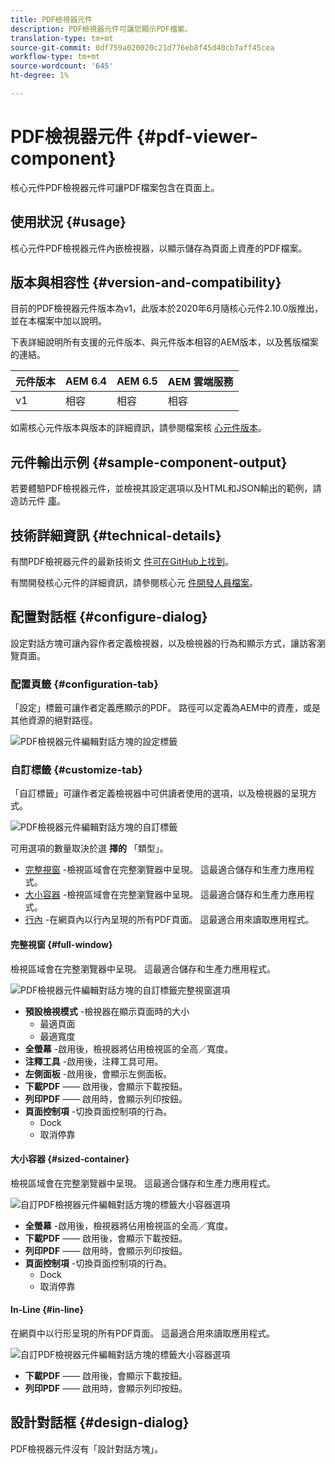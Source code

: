 ```yaml
---
title: PDF檢視器元件
description: PDF檢視器元件可讓您顯示PDF檔案。
translation-type: tm+mt
source-git-commit: 0df759a020020c21d776eb8f45d40cb7aff45cea
workflow-type: tm+mt
source-wordcount: '645'
ht-degree: 1%

---
```



# PDF檢視器元件 {#pdf-viewer-component}


核心元件PDF檢視器元件可讓PDF檔案包含在頁面上。

## 使用狀況 {#usage}

核心元件PDF檢視器元件內嵌檢視器，以顯示儲存為頁面上資產的PDF檔案。

## 版本與相容性 {#version-and-compatibility}

目前的PDF檢視器元件版本為v1，此版本於2020年6月隨核心元件2.10.0版推出，並在本檔案中加以說明。

下表詳細說明所有支援的元件版本、與元件版本相容的AEM版本，以及舊版檔案的連結。

| 元件版本 | AEM 6.4 | AEM 6.5 | AEM 雲端服務 |
|--- |--- |---|---|
| v1 | 相容 | 相容 | 相容 |

如需核心元件版本與版本的詳細資訊，請參閱檔案核 [心元件版本](/help/versions.md)。

## 元件輸出示例 {#sample-component-output}

若要體驗PDF檢視器元件，並檢視其設定選項以及HTML和JSON輸出的範例，請造訪元件 [庫](https://adobe.com/go/aem_cmp_library_pdf_viewer)。

## 技術詳細資訊 {#technical-details}

有關PDF檢視器元件的最新技術文 [件可在GitHub上找到](https://adobe.com/go/aem_cmp_tech_pdf-viewer_v1)。

有關開發核心元件的詳細資訊，請參閱核心元 [件開發人員檔案](/help/developing/overview.md)。

## 配置對話框 {#configure-dialog}

設定對話方塊可讓內容作者定義檢視器，以及檢視器的行為和顯示方式，讓訪客瀏覽頁面。

### 配置頁籤 {#configuration-tab}

「設定」標籤可讓作者定義應顯示的PDF。 路徑可以定義為AEM中的資產，或是其他資源的絕對路徑。

![PDF檢視器元件編輯對話方塊的設定標籤](/help/assets/pdf-viewer-edit-configuration.png)

### 自訂標籤 {#customize-tab}

「自訂標籤」可讓作者定義檢視器中可供讀者使用的選項，以及檢視器的呈現方式。

![PDF檢視器元件編輯對話方塊的自訂標籤](/help/assets/pdf-viewer-edit-customize.png)

可用選項的數量取決於選 **擇的** 「類型」。

* [完整視窗](#full-window) -檢視區域會在完整瀏覽器中呈現。 這最適合儲存和生產力應用程式。
* [大小容器](#sized-container) -檢視區域會在完整瀏覽器中呈現。 這最適合儲存和生產力應用程式。
* [行內](#in-line) -在網頁內以行內呈現的所有PDF頁面。 這最適合用來讀取應用程式。

#### 完整視窗 {#full-window}

檢視區域會在完整瀏覽器中呈現。 這最適合儲存和生產力應用程式。

![PDF檢視器元件編輯對話方塊的自訂標籤完整視窗選項](/help/assets/pdf-viewer-edit-customize-full.png)

* **預設檢視模式** -檢視器在顯示頁面時的大小
   * 最適頁面
   * 最適寬度
* **全螢幕** -啟用後，檢視器將佔用檢視區的全高／寬度。
* **注釋工具** -啟用後，注釋工具可用。
* **左側面板** -啟用後，會顯示左側面板。
* **下載PDF** —— 啟用後，會顯示下載按鈕。
* **列印PDF** —— 啟用時，會顯示列印按鈕。
* **頁面控制項** -切換頁面控制項的行為。
   * Dock
   * 取消停靠

#### 大小容器 {#sized-container}

檢視區域會在完整瀏覽器中呈現。 這最適合儲存和生產力應用程式。

![自訂PDF檢視器元件編輯對話方塊的標籤大小容器選項](/help/assets/pdf-viewer-edit-customize-sized-container.png)

* **全螢幕** -啟用後，檢視器將佔用檢視區的全高／寬度。
* **下載PDF** —— 啟用後，會顯示下載按鈕。
* **列印PDF** —— 啟用時，會顯示列印按鈕。
* **頁面控制項** -切換頁面控制項的行為。
   * Dock
   * 取消停靠

#### In-Line {#in-line}

在網頁中以行形呈現的所有PDF頁面。 這最適合用來讀取應用程式。

![自訂PDF檢視器元件編輯對話方塊的標籤大小容器選項](/help/assets/pdf-viewer-edit-customize-inline.png)

* **下載PDF** —— 啟用後，會顯示下載按鈕。
* **列印PDF** —— 啟用時，會顯示列印按鈕。

## 設計對話框 {#design-dialog}

PDF檢視器元件沒有「設計對話方塊」。
